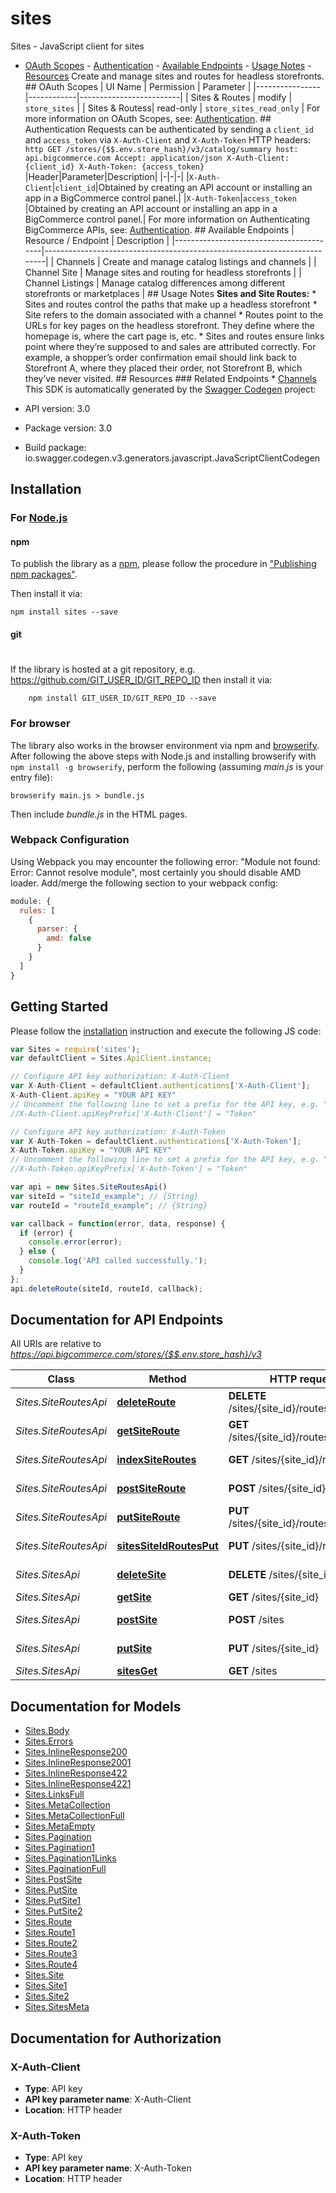 # sites

Sites - JavaScript client for sites
- [OAuth Scopes](#oauth-scopes) - [Authentication](#authentication) - [Available Endpoints](#available-endpoints) - [Usage Notes](#usage-notes) - [Resources](#resources)  Create and manage sites and routes for headless storefronts.  ## OAuth Scopes | UI Name        | Permission | Parameter               | |----------------|------------|-------------------------| | Sites & Routes | modify     | `store_sites`           | | Sites & Routess| read-only  | `store_sites_read_only` |  For more information on OAuth Scopes, see: [Authentication](https://developer.bigcommerce.com/api-docs/getting-started/authentication).  ## Authentication  Requests can be authenticated by sending a `client_id` and `access_token` via `X-Auth-Client` and `X-Auth-Token` HTTP headers:  ```http GET /stores/{$$.env.store_hash}/v3/catalog/summary host: api.bigcommerce.com Accept: application/json X-Auth-Client: {client_id} X-Auth-Token: {access_token} ```  |Header|Parameter|Description| |-|-|-| |`X-Auth-Client`|`client_id`|Obtained by creating an API account or installing an app in a BigCommerce control panel.| |`X-Auth-Token`|`access_token `|Obtained by creating an API account or installing an app in a BigCommerce control panel.|  For more information on Authenticating BigCommerce APIs, see: [Authentication](https://developer.bigcommerce.com/api-docs/getting-started/authentication).  ## Available Endpoints | Resource / Endpoint                     | Description                                                              | |-----------------------------------------|--------------------------------------------------------------------------| | Channels                                | Create and manage catalog listings and channels                          | | Channel Site                            | Manage sites and routing for headless storefronts                        | | Channel Listings                        | Manage catalog differences among different storefronts or marketplaces   |  ## Usage Notes  **Sites and Site Routes:** * Sites and routes control the paths that make up a headless storefront * Site refers to the domain associated with a channel * Routes point to the URLs for key pages on the headless storefront. They define where the homepage is, where the cart page is, etc. * Sites and routes ensure links point where they’re supposed to and sales are attributed correctly. For example, a shopper’s order confirmation email should link back to Storefront A, where they placed their order, not Storefront B, which they’ve never visited.  ## Resources  ### Related Endpoints * [Channels](https://developer.bigcommerce.com/api-reference/cart-checkout/channels-listings-api)
This SDK is automatically generated by the [Swagger Codegen](https://github.com/swagger-api/swagger-codegen) project:

- API version: 3.0
- Package version: 3.0
- Build package: io.swagger.codegen.v3.generators.javascript.JavaScriptClientCodegen

## Installation

### For [Node.js](https://nodejs.org/)

#### npm

To publish the library as a [npm](https://www.npmjs.com/),
please follow the procedure in ["Publishing npm packages"](https://docs.npmjs.com/getting-started/publishing-npm-packages).

Then install it via:

```shell
npm install sites --save
```

#### git
#
If the library is hosted at a git repository, e.g.
https://github.com/GIT_USER_ID/GIT_REPO_ID
then install it via:

```shell
    npm install GIT_USER_ID/GIT_REPO_ID --save
```

### For browser

The library also works in the browser environment via npm and [browserify](http://browserify.org/). After following
the above steps with Node.js and installing browserify with `npm install -g browserify`,
perform the following (assuming *main.js* is your entry file):

```shell
browserify main.js > bundle.js
```

Then include *bundle.js* in the HTML pages.

### Webpack Configuration

Using Webpack you may encounter the following error: "Module not found: Error:
Cannot resolve module", most certainly you should disable AMD loader. Add/merge
the following section to your webpack config:

```javascript
module: {
  rules: [
    {
      parser: {
        amd: false
      }
    }
  ]
}
```

## Getting Started

Please follow the [installation](#installation) instruction and execute the following JS code:

```javascript
var Sites = require('sites');
var defaultClient = Sites.ApiClient.instance;

// Configure API key authorization: X-Auth-Client
var X-Auth-Client = defaultClient.authentications['X-Auth-Client'];
X-Auth-Client.apiKey = "YOUR API KEY"
// Uncomment the following line to set a prefix for the API key, e.g. "Token" (defaults to null)
//X-Auth-Client.apiKeyPrefix['X-Auth-Client'] = "Token"

// Configure API key authorization: X-Auth-Token
var X-Auth-Token = defaultClient.authentications['X-Auth-Token'];
X-Auth-Token.apiKey = "YOUR API KEY"
// Uncomment the following line to set a prefix for the API key, e.g. "Token" (defaults to null)
//X-Auth-Token.apiKeyPrefix['X-Auth-Token'] = "Token"

var api = new Sites.SiteRoutesApi()
var siteId = "siteId_example"; // {String} 
var routeId = "routeId_example"; // {String} 

var callback = function(error, data, response) {
  if (error) {
    console.error(error);
  } else {
    console.log('API called successfully.');
  }
};
api.deleteRoute(siteId, routeId, callback);
```

## Documentation for API Endpoints

All URIs are relative to *https://api.bigcommerce.com/stores/{$$.env.store_hash}/v3*

Class | Method | HTTP request | Description
------------ | ------------- | ------------- | -------------
*Sites.SiteRoutesApi* | [**deleteRoute**](docs/SiteRoutesApi.md#deleteRoute) | **DELETE** /sites/{site_id}/routes/{route_id} | Delete a Site Route
*Sites.SiteRoutesApi* | [**getSiteRoute**](docs/SiteRoutesApi.md#getSiteRoute) | **GET** /sites/{site_id}/routes/{route_id} | Get a Site Route
*Sites.SiteRoutesApi* | [**indexSiteRoutes**](docs/SiteRoutesApi.md#indexSiteRoutes) | **GET** /sites/{site_id}/routes | Get all Site Routes
*Sites.SiteRoutesApi* | [**postSiteRoute**](docs/SiteRoutesApi.md#postSiteRoute) | **POST** /sites/{site_id}/routes | Create a Site Route
*Sites.SiteRoutesApi* | [**putSiteRoute**](docs/SiteRoutesApi.md#putSiteRoute) | **PUT** /sites/{site_id}/routes/{route_id} | Update a Site Route
*Sites.SiteRoutesApi* | [**sitesSiteIdRoutesPut**](docs/SiteRoutesApi.md#sitesSiteIdRoutesPut) | **PUT** /sites/{site_id}/routes | Update Site Routes
*Sites.SitesApi* | [**deleteSite**](docs/SitesApi.md#deleteSite) | **DELETE** /sites/{site_id} | Delete a Site
*Sites.SitesApi* | [**getSite**](docs/SitesApi.md#getSite) | **GET** /sites/{site_id} | Get a Site
*Sites.SitesApi* | [**postSite**](docs/SitesApi.md#postSite) | **POST** /sites | Create a Site
*Sites.SitesApi* | [**putSite**](docs/SitesApi.md#putSite) | **PUT** /sites/{site_id} | Update a Site
*Sites.SitesApi* | [**sitesGet**](docs/SitesApi.md#sitesGet) | **GET** /sites | Get all Sites

## Documentation for Models

 - [Sites.Body](docs/Body.md)
 - [Sites.Errors](docs/Errors.md)
 - [Sites.InlineResponse200](docs/InlineResponse200.md)
 - [Sites.InlineResponse2001](docs/InlineResponse2001.md)
 - [Sites.InlineResponse422](docs/InlineResponse422.md)
 - [Sites.InlineResponse4221](docs/InlineResponse4221.md)
 - [Sites.LinksFull](docs/LinksFull.md)
 - [Sites.MetaCollection](docs/MetaCollection.md)
 - [Sites.MetaCollectionFull](docs/MetaCollectionFull.md)
 - [Sites.MetaEmpty](docs/MetaEmpty.md)
 - [Sites.Pagination](docs/Pagination.md)
 - [Sites.Pagination1](docs/Pagination1.md)
 - [Sites.Pagination1Links](docs/Pagination1Links.md)
 - [Sites.PaginationFull](docs/PaginationFull.md)
 - [Sites.PostSite](docs/PostSite.md)
 - [Sites.PutSite](docs/PutSite.md)
 - [Sites.PutSite1](docs/PutSite1.md)
 - [Sites.PutSite2](docs/PutSite2.md)
 - [Sites.Route](docs/Route.md)
 - [Sites.Route1](docs/Route1.md)
 - [Sites.Route2](docs/Route2.md)
 - [Sites.Route3](docs/Route3.md)
 - [Sites.Route4](docs/Route4.md)
 - [Sites.Site](docs/Site.md)
 - [Sites.Site1](docs/Site1.md)
 - [Sites.Site2](docs/Site2.md)
 - [Sites.SitesMeta](docs/SitesMeta.md)

## Documentation for Authorization


### X-Auth-Client

- **Type**: API key
- **API key parameter name**: X-Auth-Client
- **Location**: HTTP header

### X-Auth-Token

- **Type**: API key
- **API key parameter name**: X-Auth-Token
- **Location**: HTTP header

